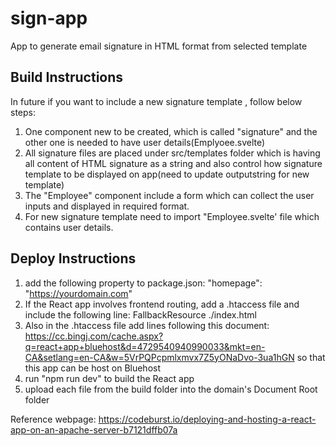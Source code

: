 # sign-app
App to generate email signature in HTML format from selected template

## Build Instructions
In future if you want to include a new signature template , follow below steps:
1. One component new to be created, which is called "signature" and the other one is needed to have user details(Emplyoee.svelte)
2. All signature files are placed under src/templates folder which is having all content of HTML signature as a string and also control how signature template to be displayed on app(need to update outputstring for new template)
3. The "Employee" component include a form which can collect the user inputs and displayed in required format.
4. For new signature template need to import "Employee.svelte' file which contains user details.
## Deploy Instructions
1. add the following property to package.json:
    "homepage": "https://yourdomain.com"
2. If the React app involves frontend routing, add a .htaccess file and include the following line:
    FallbackResource ./index.html
3. Also in the .htaccess file add lines following this document: https://cc.bingj.com/cache.aspx?q=react+app+bluehost&d=4729540940990033&mkt=en-CA&setlang=en-CA&w=5VrPQPcpmlxmvx7Z5yONaDvo-3ua1hGN so that this app can be host on Bluehost
4. run "npm run dev" to build the React app
5. upload each file from the build folder into the domain's Document Root folder

Reference webpage: https://codeburst.io/deploying-and-hosting-a-react-app-on-an-apache-server-b7121dffb07a

